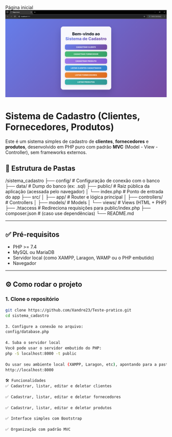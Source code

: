 Página inicial
![alt text](image.png)

# Sistema de Cadastro (Clientes, Fornecedores, Produtos)

Este é um sistema simples de cadastro de **clientes**, **fornecedores** e **produtos**, desenvolvido em PHP puro com padrão **MVC** (Model - View - Controller), sem frameworks externos.

## 📁 Estrutura de Pastas
/sistema_cadastro
├── config/ # Configuração de conexão com o banco
├── data/ # Dump do banco (ex: .sql)
├── public/ # Raiz pública da aplicação (acessada pelo navegador)
│ └── index.php # Ponto de entrada do app
├── src/
│ ├── app/ # Router e lógica principal
│ ├── controllers/ # Controllers
│ ├── models/ # Models
│ └── views/ # Views (HTML + PHP)
├── .htaccess # Redireciona requisições para public/index.php
├── composer.json # (caso use dependências)
└── README.md


---

## ✅ Pré-requisitos

- PHP >= 7.4
- MySQL ou MariaDB
- Servidor local (como XAMPP, Laragon, WAMP ou o PHP embutido)
- Navegador

---

## ⚙️ Como rodar o projeto

### 1. Clone o repositório
```bash
git clone https://github.com/Xandre23/Teste-pratico.git
cd sistema_cadastro

3. Configure a conexão no arquivo:
config/database.php

4. Suba o servidor local
Você pode usar o servidor embutido do PHP:
php -S localhost:8000 -t public

Ou usar seu ambiente local (XAMPP, Laragon, etc), apontando para a pasta public/.
http://localhost:8000

🛠 Funcionalidades
✅ Cadastrar, listar, editar e deletar clientes

✅ Cadastrar, listar, editar e deletar fornecedores

✅ Cadastrar, listar, editar e deletar produtos

✅ Interface simples com Bootstrap

✅ Organização com padrão MVC
